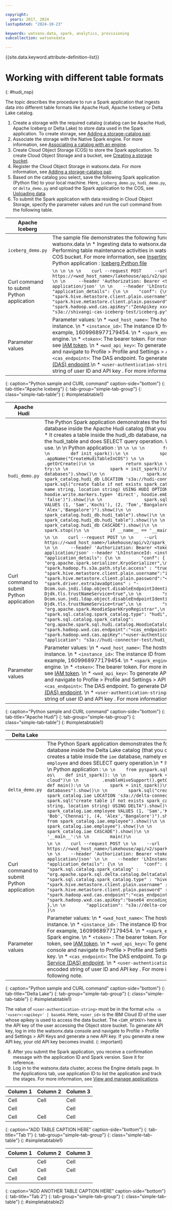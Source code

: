 ```yaml
---

copyright:
  years: 2017, 2024
lastupdated: "2024-10-23"

keywords: watsonx.data, spark, analytics, provisioning
subcollection: watsonxdata

---
```


{{site.data.keyword.attribute-definition-list}}

# Working with different table formats
{: #hudi_nsp}

The topic describes the procedure to run a Spark application that ingests data into different table formats like Apache Hudi, Apache Iceberg or Delta Lake catalog.

1. Create a storage with the required catalog (catalog can be Apache Hudi, Apache Iceberg or Delta Lake) to store data used in the Spark application. To create storage, see [Adding a storage-catalog pair](watsonxdata?topic=watsonxdata-reg_bucket).
2. Associate the storage with the Native Spark engine. For more information, see [Associating a catalog with an engine](watsonxdata?topic=watsonxdata-asso-cat-eng).
3. Create Cloud Object Storage (COS) to store the Spark application. To create Cloud Object Storage and a bucket, see [Creating a storage bucket](https://cloud.ibm.com/docs/cloud-object-storage?topic=cloud-object-storage-secure-content-store#create-cos-bucket).
4. Register the Cloud Object Storage in watsonx.data. For more information, see [Adding a storage-catalog pair](watsonxdata?topic=watsonxdata-reg_bucket).
5. Based on the catalog you select, save the following Spark application (Python file) to your local machine. Here, `iceberg_demo.py`, `hudi_demo.py`, or `delta_demo.py` and upload the Spark application to the COS, see [Uploading data](https://cloud.ibm.com/docs/cloud-object-storage?topic=cloud-object-storage-secure-content-store#upload-data).
7. To submit the Spark application with data residing in Cloud Object Storage, specify the parameter values and run the curl command from the following table.

|Apache Iceberg| |
|-----|-----|
| `iceberg_demo.py` | The sample file demonstrates the following functionalities: \n * Accessing tables from watsonx.data \n * Ingesting data to watsonx.data \n * Modifying schema in watsonx.data \n Performing table maintenance activities in watsonx.data. \n You must insert the data into the COS bucket. For more information, see [Inserting sample data into the COS bucket](watsonxdata?topic==watsonxdata-run_samp_file#insert_samp_usecase). \n  \n Python application : [Iceberg Python file](watsonxdata?topic=watsonxdata-run_samp_file#python_file) |
| Curl command to submit Python application | ```\n \n \n \n    curl --request POST     --url https://<wxd_host_name>/lakehouse/api/v2/spark_engines/<spark_engine_id>/applications \n \n     --header 'Authorization: Bearer <token>' \n \n    --header 'Content-Type: application/json' \n \n    --header 'LhInstanceId: <instance_id>' \n \n    --data '{  "application_details": {\n \n    "conf": {\n \n        "spark.hive.metastore.client.plain.username":"cpadmin",\n \n        "spark.hive.metastore.client.plain.password":"xxx",\n \n        "spark.hadoop.wxd.cas.apiKey":"ZenApikey xxx"    },\n \n    "application": "s3a://shivangi-cas-iceberg-test/iceberg.py"  }} \n``` |
| Parameter values | Parameter values: \n * `<wxd_host_name>`: The hostname of your watsonx.data Cloud instance. \n * `<instance_id>`: The instance ID from the watsonx.data instance URL. For example, 1609968977179454. \n * `<spark_engine_id>`: The Engine ID of the native Spark engine. \n * `<token>`: The bearer token. For more information about generating the token, see [IAM token](https://test.cloud.ibm.com/docs/watsonxdata?topic=watsonxdata-con-presto-serv#get-ibmiam-token). \n * `<wxd_api_key>`: To generate API key, log in into the watsonx.data console and navigate to Profile > Profile and Settings > API Keys and generate a new API key. \n * `<cas_endpoint>`: The DAS endpoint. To generate DAS endpoint, see [Data Access Service (DAS) endpoint](watsonxdata?topic=watsonxdata-cas_ep).\n * `<user-authentication-string>`: The value must be base 64 encoded string of user ID and API key . For more information about the format, see the following note.|
{: caption="Python sample and CURL command" caption-side="bottom"}
{: tab-title="Apache Iceberg"}
{: tab-group="simple-tab-group"}
{: class="simple-tab-table"}
{: #simpletabtable1}



|Apache Hudi| |
|-----|-----|
| `hudi_demo.py` | The Python Spark application demonstrates the following functionality: \n * It creates a database inside the Apache Hudi catalog (that you created to store data). Here, hudi_db. \n * It creates a table inside the hudi_db database, namely hudi_table. \n * It inserts data into the hudi_table and does SELECT query operation. \n * It drops the table and schema after use. \n  \n Python application :  \n ```\n \n \n       from pyspark.sql import SparkSession\n \n        def init_spark():\n \n            spark = SparkSession.builder \n \n                .appName("CreateHudiTableInCOS") \n \n                .enableHiveSupport() \n \n                .getOrCreate()\n \n            return spark\n \n        def main():\n \n            try:\n \n                spark = init_spark()\n \n                spark.sql("show databases").show()\n \n                spark.sql("create database if not exists spark_catalog.hudi_db LOCATION 's3a://hudi-connector-test/'").show()\n \n                spark.sql("create table if not exists spark_catalog.hudi_db.hudi_table (id bigint, name string, location string) USING HUDI OPTIONS ('primaryKey' 'id', hoodie.write.markers.type= 'direct', hoodie.embed.timeline.server= 'false')").show()\n \n                spark.sql("insert into hudi_db.hudi_table VALUES (1, 'Sam','Kochi'), (2, 'Tom','Bangalore'), (3, 'Bob','Chennai'), (4, 'Alex','Bangalore')").show()\n \n                spark.sql("select * from spark_catalog.hudi_db.hudi_table").show()\n \n                spark.sql("drop table spark_catalog.hudi_db.hudi_table").show()\n \n                spark.sql("drop schema spark_catalog.hudi_db CASCADE").show()\n \n            finally:\n \n                spark.stop()\n \n        if __name__ == '__main__':\n \n            main()\n``` |
| Curl command to submit Python application | ```\n \n    curl --request POST \n \n    --url https://<wxd_host_name>/lakehouse/api/v2/spark_engines/<spark_engine_id>/applications \n \n     --header 'Authorization: Bearer <token>' --header 'Content-Type: application/json' --header 'LhInstanceId: <instance_id>' --data '{ \n \n    "application_details": {\n \n        "conf": {        "spark.serializer" : "org.apache.spark.serializer.KryoSerializer",\n \n        "spark.hadoop.fs.s3a.path.style.access" : "true",\n \n        "spark.hive.metastore.client.plain.username":"ibmlhapikey",\n \n        "spark.hive.metastore.client.plain.password":"<wxd_api_key>",\n \n        "spark.driver.extraJavaOptions" : "-Dcom.sun.jndi.ldap.object.disableEndpointIdentification=true -Djdk.tls.trustNameService=true",\n \n        "spark.executor.extraJavaOptions" : "-Dcom.sun.jndi.ldap.object.disableEndpointIdentification=true -Djdk.tls.trustNameService=true",\n \n        "spark.kryo.registrator": "org.apache.spark.HoodieSparkKryoRegistrar",\n \n        "spark.sql.catalog.spark_catalog.type": "hudi",\n \n        "spark.sql.catalog.spark_catalog": "org.apache.spark.sql.hudi.catalog.HoodieCatalog",\n \n        "spark.hadoop.wxd.cas.endpoint":"<cas_endpoint>/cas/v1/signature",\n \n        "spark.hadoop.wxd.cas.apiKey":"<user-authentication-string>"        },\n \n        "application": "s3a://hudi-connector-test/hudi_demo.py"    }} \n``` |
| Parameter values | Parameter values: \n * `<wxd_host_name>`: The hostname of your watsonx.data Cloud instance. \n * `<instance_id>`: The instance ID from the watsonx.data instance URL. For example, 1609968977179454. \n * `<spark_engine_id>`: The Engine ID of the native Spark engine. \n * `<token>`: The bearer token. For more information about generating the token, see [IAM token](https://test.cloud.ibm.com/docs/watsonxdata?topic=watsonxdata-con-presto-serv#get-ibmiam-token). \n * `<wxd_api_key>`: To generate API key, log in into the watsonx.data console and navigate to Profile > Profile and Settings > API Keys and generate a new API key. \n * `<cas_endpoint>`: The DAS endpoint. To generate DAS endpoint, see [Data Access Service (DAS) endpoint](watsonxdata?topic=watsonxdata-cas_ep). \n * `<user-authentication-string>`: The value must be base 64 encoded string of user ID and API key . For more information about the format, see the following note. |
{: caption="Python sample and CURL command" caption-side="bottom"}
{: tab-title="Apache Hudi"}
{: tab-group="simple-tab-group"}
{: class="simple-tab-table"}
{: #simpletabtable1}



| Delta Lake | |
|-----|-----|
| `delta_demo.py` | The Python Spark application demonstrates the following functionality: \n * It creates a database inside the Delta Lake catalog (that you created to store data). Here, `iae`.\n * It creates a table inside the `iae` database, namely `employee`. \n * It inserts data into the `employee` and does SELECT query operation.\n * It drops the table and schema after use. \n \n Python application : ```\n \n    from pyspark.sql import SparkSession \n \n      import os\    def init_spark(): \n \n         spark = SparkSession.builder.appName("lh-hms-cloud")\n \n         .enableHiveSupport().getOrCreate()\n \n        return spark\n \n    def main():\n \n        spark = init_spark()\n \n        spark.sql("show databases").show()\n \n        spark.sql("create database if not exists spark_catalog.iae LOCATION 's3a://delta-connector-test/'").show()\n \n        spark.sql("create table if not exists spark_catalog.iae.employee (id bigint, name string, location string) USING DELTA").show()\n \n        spark.sql("insert into spark_catalog.iae.employee VALUES (1, 'Sam','Kochi'), (2, 'Tom','Bangalore'), (3, 'Bob','Chennai'), (4, 'Alex','Bangalore')").show()\n \n        spark.sql("select * from spark_catalog.iae.employee").show()\n \n        spark.sql("drop table spark_catalog.iae.employee").show()\n \n        spark.sql("drop schema spark_catalog.iae CASCADE").show()\n \n        spark.stop()\n \n    if __name__ == '__main__':\n \n        main()\n``` |
| Curl command to submit Python application| ```\n \n    curl --request POST \n \n    --url https://<wxd_host_name>/lakehouse/api/v2/spark_engines/<spark_engine_id>/applications \n \n    --header 'Authorization: Bearer <token>' \n \n    --header 'Content-Type: application/json' \n \n    --header 'LhInstanceId: <instance_id>' \n \n    --data '{        "application_details": {\n \n        "conf": {\n \n                "spark.sql.catalog.spark_catalog" : "org.apache.spark.sql.delta.catalog.DeltaCatalog",\n \n                "spark.sql.catalog.spark_catalog.type" : "hive",\n \n                "spark.hive.metastore.client.plain.username" : "ibmlhapikey",\n \n                "spark.hive.metastore.client.plain.password" : "<wxd_api_key>",\n \n                "spark.hadoop.wxd.cas.endpoint":"<cas_endpoint>/cas/v1/signature",                "spark.hadoop.wxd.cas.apiKey":"base64 encoding(ibmlhapikey_<username>:<user_apikey>)"        },\n \n        "application": "s3a://delta-connector-test/delta_demo.py"        }    }\n``` |
| Parameter values | Parameter values: \n * `<wxd_host_name>`: The hostname of your watsonx.data Cloud instance. \n * `<instance_id>` : The instance ID from the watsonx.data cluster instance URL. For example, 1609968977179454. \n * `<spark_engine_id>` : The Engine ID of the native Spark engine. \n * `<token>` : The bearer token. For more information about generating the token, see [IAM token](https://test.cloud.ibm.com/docs/watsonxdata?topic=watsonxdata-con-presto-serv#get-ibmiam-token). \n * `<wxd_api_key>`: To generate API key, log in into the watsonx.data console and navigate to Profile > Profile and Settings > API Keys and generate a new API key. \n * `<cas_endpoint>`: The DAS endpoint. To generate DAS endpoint, see [Data Access Service (DAS) endpoint](watsonxdata?topic=watsonxdata-cas_ep). \n * `<user-authentication-string>`: The value must be base 64 encoded string of user ID and API key . For more information about the format, see the following note. |
{: caption="Python sample and CURL command" caption-side="bottom"}
{: tab-title="Delta Lake"}
{: tab-group="simple-tab-group"}
{: class="simple-tab-table"}
{: #simpletabtable1}



The value of `<user-authentication-string>` must be in the format `echo -n '<user>:<apikey>' | base64`.  Here, `<user_id>` is the IBM Cloud ID of the user whose apikey is used to access the data bucket. The `<IAM_APIKEY>` here is the API key of the user accessing the Object store bucket. To generate API key, log in into the watsonx.data console and navigate to Profile > Profile and Settings > API Keys and generate a new API key. If you generate a new API key, your old API key becomes invalid.
{: important}

8. After you submit the Spark application, you receive a confirmation message with the application ID and Spark version. Save it for reference.
9. Log in to the watsonx.data cluster, access the Engine details page. In the Applications tab, use application ID to list the application and track the stages. For more information, see [View and manage applications](watsonxdata?topic=watsonxdata-mng_appltn).

| Column 1 | Column 2 | Column 3 |
|----------|---------|---------|
| Cell | Cell | Cell |
| Cell |      | Cell |
| Cell | Cell | Cell |
{: caption="ADD TABLE CAPTION HERE" caption-side="bottom"}
{: tab-title="Tab 1"}
{: tab-group="simple-tab-group"}
{: class="simple-tab-table"}
{: #simpletabtable1}

| Column 1 | Column 2 | Column 3 |
|----------|---------|---------|
|      | Cell | Cell |
| Cell | Cell | Cell |
| Cell | Cell |      |
{: caption="ADD ANOTHER TABLE CAPTION HERE" caption-side="bottom"}
{: tab-title="Tab 2"}
{: tab-group="simple-tab-group"}
{: class="simple-tab-table"}
{: #simpletabtable2}

